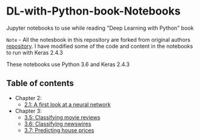 # DL-with-Python-book-Notebooks
Jupyter notebooks to use while reading "Deep Learning with Python" book

`Note` - All the notesbook in this repository are forked from original authors [repository](https://github.com/fchollet/deep-learning-with-python-notebooks). I have modified some of the code and content in the notebooks to run with Keras 2.4.3

These notebooks use Python 3.6 and Keras 2.4.3 

## Table of contents

* Chapter 2:
    * [2.1: A first look at a neural network](https://github.com/shyamssh/DL-with-Python-book-Notebooks/blob/notebooks-3rd-chapter/notebooks/2.1-a-first-look-at-a-neural-network.ipynb)
* Chapter 3:
    * [3.5: Classifying movie reviews](https://github.com/shyamssh/DL-with-Python-book-Notebooks/blob/notebooks-3rd-chapter/notebooks/3.5-classifying-movie-reviews.ipynb)
    * [3.6: Classifying newswires](https://github.com/shyamssh/DL-with-Python-book-Notebooks/blob/notebooks-3rd-chapter/notebooks/3_6_classifying_newswires.ipynb)
    * [3.7: Predicting house prices](https://github.com/shyamssh/DL-with-Python-book-Notebooks/blob/notebooks-3rd-chapter/notebooks/3_7_predicting_house_prices.ipynb)
